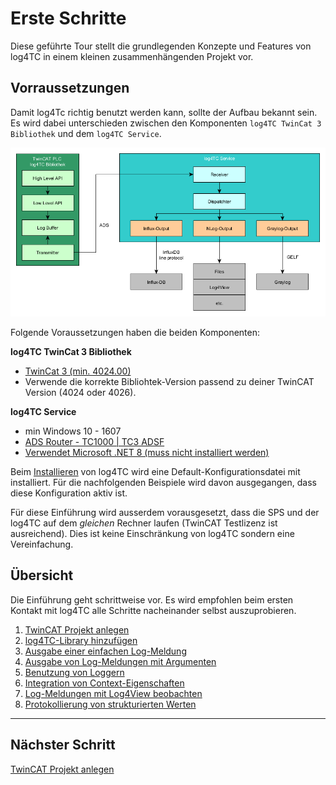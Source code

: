 # Erste Schritte

Diese geführte Tour stellt die grundlegenden Konzepte und Features von log4TC in einem kleinen zusammenhängenden Projekt vor.

## Vorraussetzungen

Damit log4Tc richtig benutzt werden kann, sollte der Aufbau bekannt sein. Es wird dabei unterschieden zwischen den Komponenten `log4TC TwinCat 3 Bibliothek` und dem `log4TC Service`.

![architektur](assets/architektur.png)

Folgende Voraussetzungen haben die beiden Komponenten:

**log4TC TwinCat 3 Bibliothek**

* [TwinCat 3 (min. 4024.00)](https://www.beckhoff.com/de-de/support/downloadfinder/suchergebnis/?download_group=725136885)
* Verwende die korrekte Bibliohtek-Version passend zu deiner TwinCAT Version (4024 oder 4026).

**log4TC Service**

* min Windows 10 - 1607
* [ADS Router - TC1000 | TC3 ADSF](https://www.beckhoff.com/de-de/support/downloadfinder/suchergebnis/?download_group=97028369)
* [Verwendet Microsoft .NET 8 (muss nicht installiert werden)](https://github.com/dotnet/core/blob/main/release-notes/8.0/supported-os.md)

Beim [Installieren](../reference/installation.md) von log4TC wird eine Default-Konfigurationsdatei mit installiert. Für die nachfolgenden Beispiele wird davon ausgegangen, dass diese Konfiguration aktiv ist.

Für diese Einführung wird ausserdem vorausgesetzt, dass die SPS und der log4TC auf dem *gleichen* Rechner laufen (TwinCAT Testlizenz ist ausreichend). Dies ist keine Einschränkung von log4TC sondern eine Vereinfachung.

## Übersicht

Die Einführung geht schrittweise vor. Es wird empfohlen beim ersten Kontakt mit log4TC alle Schritte nacheinander selbst auszuprobieren.

1. [TwinCAT Projekt anlegen](create_twincat_project.md)
2. [log4TC-Library hinzufügen](add_log4tc_lib.md)
3. [Ausgabe einer einfachen Log-Meldung](simple_logging.md)
4. [Ausgabe von Log-Meldungen mit Argumenten](argument_logging.md)
5. [Benutzung von Loggern](logger_usage.md)
6. [Integration von Context-Eigenschaften](context_usage.md)
7. [Log-Meldungen mit Log4View beobachten](tools_log4view.md)
8. [Protokollierung von strukturierten Werten](write_structured_values.md)

---

## Nächster Schritt

[TwinCAT Projekt anlegen](create_twincat_project.md)
